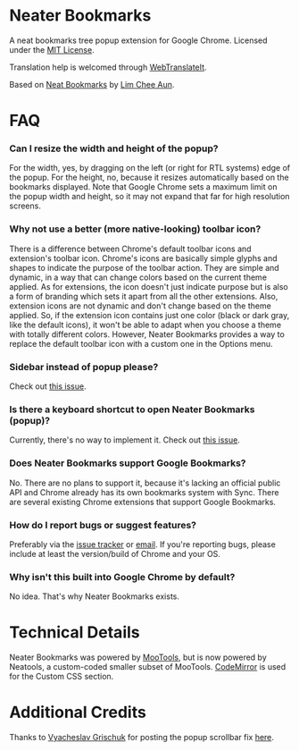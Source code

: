 # Neater Bookmarks

A neat bookmarks tree popup extension for Google Chrome. Licensed under the [MIT License](http://www.opensource.org/licenses/mit-license.php).

Translation help is welcomed through [WebTranslateIt](https://webtranslateit.com/en/projects/4222-Neater-Bookmarks).

Based on [Neat Bookmarks](https://github.com/cheeaun/neat-bookmarks) by [Lim Chee Aun](http://cheeaun.com/).

# FAQ

### Can I resize the width and height of the popup?

For the width, yes, by dragging on the left (or right for RTL systems) edge of the popup. For the height, no, because it resizes automatically based on the bookmarks displayed. Note that Google Chrome sets a maximum limit on the popup width and height, so it may not expand that far for high resolution screens.

### Why not use a better (more native-looking) toolbar icon?

There is a difference between Chrome's default toolbar icons and extension's toolbar icon. Chrome's icons are basically simple glyphs and shapes to indicate the purpose of the toolbar action. They are simple and dynamic, in a way that can change colors based on the current theme applied. As for extensions, the icon doesn't just indicate purpose but is also a form of branding which sets it apart from all the other extensions. Also, extension icons are not dynamic and don't change based on the theme applied. So, if the extension icon contains just one color (black or dark gray, like the default icons), it won't be able to adapt when you choose a theme with totally different colors. However, Neater Bookmarks provides a way to replace the default toolbar icon with a custom one in the Options menu.

### Sidebar instead of popup please?

Check out [this issue](http://crbug.com/51084).

### Is there a keyboard shortcut to open Neater Bookmarks (popup)?

Currently, there's no way to implement it. Check out [this issue](http://crbug.com/27702).

### Does Neater Bookmarks support Google Bookmarks?

No. There are no plans to support it, because it's lacking an official public API and Chrome already has its own bookmarks system with Sync. There are several existing Chrome extensions that support Google Bookmarks.

### How do I report bugs or suggest features?

Preferably via the [issue tracker](https://github.com/evanshultz/neater-bookmarks/issues) or [email](neaterbookmarks@gmail.com). If you're reporting bugs, please include at least the version/build of Chrome and your OS.

### Why isn't this built into Google Chrome by default?

No idea. That's why Neater Bookmarks exists.

# Technical Details

Neater Bookmarks was powered by [MooTools](http://mootools.net/), but is now powered by Neatools, a custom-coded smaller subset of MooTools. [CodeMirror](http://codemirror.net/) is used for the Custom CSS section.

# Additional Credits

Thanks to [Vyacheslav Grischuk](https://plus.google.com/102311113806447158021) for posting the popup scrollbar fix [here](https://chrome.google.com/webstore/detail/pnbmhmngmdppipkoognikjonljicbhnl/reviews).